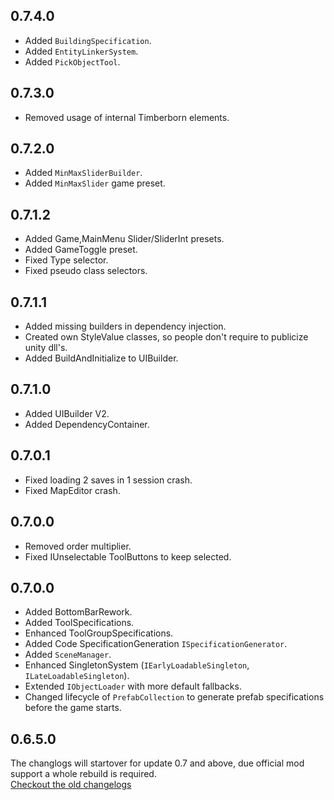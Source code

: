 ## 0.7.4.0
- Added `BuildingSpecification`.
- Added `EntityLinkerSystem`.
- Added `PickObjectTool`.

## 0.7.3.0
- Removed usage of internal Timberborn elements.

## 0.7.2.0
- Added `MinMaxSliderBuilder`.
- Added `MinMaxSlider` game preset.

## 0.7.1.2
- Added Game,MainMenu Slider/SliderInt presets.
- Added GameToggle preset.
- Fixed Type selector.
- Fixed pseudo class selectors.

## 0.7.1.1
- Added missing builders in dependency injection.
- Created own StyleValue classes, so people don't require to publicize unity dll's.
- Added BuildAndInitialize to UIBuilder.

## 0.7.1.0
- Added UIBuilder V2.
- Added DependencyContainer.

## 0.7.0.1

- Fixed loading 2 saves in 1 session crash.
- Fixed MapEditor crash.

## 0.7.0.0

- Removed order multiplier.
- Fixed IUnselectable ToolButtons to keep selected.

## 0.7.0.0

- Added BottomBarRework.
- Added ToolSpecifications.
- Enhanced ToolGroupSpecifications.
- Added Code SpecificationGeneration `ISpecificationGenerator`.
- Added `SceneManager`.
- Enhanced SingletonSystem (`IEarlyLoadableSingleton`, `ILateLoadableSingleton`).
- Extended `IObjectLoader` with more default fallbacks.
- Changed lifecycle of `PrefabCollection` to generate prefab specifications before the game starts.

## 0.6.5.0

The changlogs will startover for update 0.7 and above, due official mod support a whole rebuild is required.  
[Checkout the old changelogs](https://github.com/Timberborn-Modding-Central/TimberAPI/blob/0.5.9.1_archive/changelog.md)